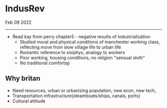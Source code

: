 # IndusRev
Feb 09 2022
***
 - Read kay from perry chapter5 - negative results of industrialization
   - Studied moral and physical conditions of manchester working class, reflecting move from slow village life to urban life
   - Romantic reference to sisiphys, analogy to workers 
   - Poor working, housing conditions, no religion "sensual sloth" 
   - No traditional comfortsp

## Why britan 
 - Need resources, urban or urbanizing population, new econ, new tech, 
 - Transportation infrastructure(steamboats/ships, canals, ports)
 - Cultural attitude 